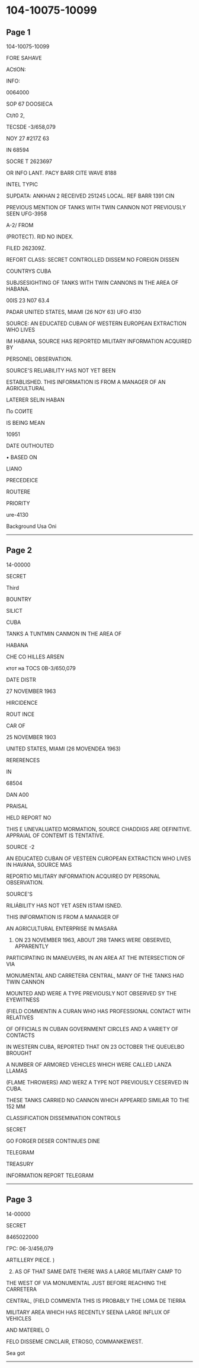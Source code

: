 # 104-10075-10099

## Page 1

104-10075-10099

FORE SAHAVE

ACtION:

INFO:

0064000

SOP 67 DOOSIECA

Ct/t0 2,

TECSDE -3/658,079

NOY 27 #217Z 63

IN 68594

SOCRE T 2623697

OR INFO LANT. PACY BARR CITE WAVE 8188

INTEL TYPIC

SUPDATA: ANKHAN 2 RECEIVED 251245 LOCAL. REF BARR 1391 CIN

PREVIOUS MENTION OF TANKS WITH TWIN CANNON NOT PREVIOUSLY SEEN UFG-3958

A-2/ FROM

(PROTECT). RID NO INDEX.

FILED 262309Z.

REFORT CLASS: SECRET CONTROLLED DISSEM NO FOREIGN DISSEN

COUNTRYS CUBA

SUBJSESIGHTING OF TANKS WITH TWIN CANNONS IN THE AREA OF HABANA.

00IS 23 N07 63.4

PADAR UNITED STATES, MIAMI (26 NOY 63) UFO 4130

SOURCE: AN EDUCATED CUBAN OF WESTERN EUROPEAN EXTRACTION WHO LIVES

IM HABANA, SOURCE HAS REPORTED MILITARY INFORMATION ACQUIRED BY

PERSONEL OBSERVATION.

SOURCE'S RELIABILITY HAS NOT YET BEEN

ESTABLISHED. THIS INFORMATION IS FROM A MANAGER OF AN AGRICULTURAL

LATERER SELIN HABAN

По СОИТЕ

IS BEING MEAN

10951

DATE OUTHOUTED

• BASED ON

LIANO

PRECEDEICE

ROUTERE

PRIORITY

ure-4130

Background Usa Oni

---

## Page 2

14-00000

SECRET

Third

BOUNTRY

SILICT

CUBA

TANKS A TUNTMIN CANMON IN THE AREA OF

HABANA

CHE CO HILLES ARSEN

ктот на TOCS 0B-3/650,079

DATE DISTR

27 NOVEMBER 1963

HIRCIDENCE

ROUT INCE

CAR OF

25 NOVEMBER 1903

UNITED STATES, MIAMI (26 MOVENDEA 1963)

RERERENCES

IN

68504

DAN A00

PRAISAL

HELD REPORT NO

THIS E UNEVALUATED MORMATION, SOURCE CHADDIGS ARE OEFINITIVE. APPRAIAL OF CONTEMT IS TENTATIVE.

SOURCE -2

AN EDUCATED CUBAN OF VESTEEN CUROPEAN EXTRACTICN WHO LIVES IN HAVANA, SOURCE MAS

REPORTIO MILITARY INFORMATION ACQUIREO DY PERSONAL OBSERVATION.

SOURCE'S

RILIÁBILITY HAS NOT YET ASEN ISTAM ISNED.

THIS INFORMATION IS FROM A MANAGER OF

AN AGRICULTURAL ENTERPRISE IN MASARA

1. ON 23 NOVEMBER 1963, ABOUT 2R8 TANKS WERE OBSERVED, APPARENTLY

PARTICIPATING IN MANEUVERS, IN AN AREA AT THE INTERSECTION OF VIA

MONUMENTAL AND CARRETERA CENTRAL, MANY OF THE TANKS HAD TWIN CANNON

MOUNTED AND WERE A TYPE PREVIOUSLY NOT OBSERVED SY THE EYEWITNESS

(FIELD COMMENTIN A CURAN WHO HAS PROFESSIONAL CONTACT WITH RELATIVES

OF OFFICIALS IN CUBAN GOVERNMENT CIRCLES AND A VARIETY OF CONTACTS

IN WESTERN CUBA, REPORTED THAT ON 23 OCTOBER THE QUEUELBO BROUGHT

A NUMBER OF ARMORED VEHICLES WHICH WERE CALLED LANZA LLAMAS

(FLAME THROWERS) AND WERZ A TYPE NOT PREVIOUSLY CESERVED IN CUBA.

THESE TANKS CARRIED NO CANNON WHICH APPEARED SIMILAR TO THE 152 MM

CLASSIFICATION DISSEMINATION CONTROLS

SECRET

GO FORGER DESER CONTINUES DINE

TELEGRAM

TREASURY

INFORMATION REPORT TELEGRAM

---

## Page 3

14-00000

SECRET

8465022000

ГРС: 06-3/456,079

ARTILLERY PIECE. )

2. AS OF THAT SAME DATE THERE WAS A LARGE MILITARY CAMP TO

THE WEST OF VIA MONUMENTAL JUST BEFORE REACHING THE CARRETERA

CENTRAL, (FIELD COMMENTA THIS IS PROBABLY THE LOMA DE TIERRA

MILITARY AREA WHICH HAS RECENTLY SEENA LARGE INFLUX OF VEHICLES

AND MATERIEL O

FELO DISSEME CINCLAIR, ETROSO, COMMANKEWEST.

Sea got

---

